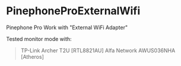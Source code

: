 # PinephoneProExternalWifi
Pinephone Pro Work with "External WiFi Adapter" 

Tested monitor mode with: 
> TP-Link Archer T2U [RTL8821AU]
> Alfa Network AWUS036NHA [Atheros]
